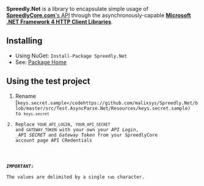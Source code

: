 
**Spreedly.Net** is a library to encapsulate simple usage of [**SpreedlyCore.com**'s API](https://spreedlycore.com/manual/quickstart) through the asynchronously-capable [**Microsoft .NET Framework 4 HTTP Client Libraries**](https://nuget.org/packages/Microsoft.Net.Http). 

## Installing ##

* Using NuGet: <code>Install-Package Spreedly.Net</code>
* See: [Package Home](https://nuget.org/packages/Spreedly.Net)


## Using the test project ##

1. Rename [<code>keys.secret.sample</codehttps://github.com/malixsys/Spreedly.Net/blob/master/src/Test.AsyncParse.Net/Resources/keys.secret.sample) to <code>keys.secret</code>
2. Replace `YOUR_API_LOGIN`, `YOUR_API_SECRET` and `GATEWAY_TOKEN` with your own your _API Login_, _API _SECRET_ and _Gateway Token_ from your SpreedlyCore account page API CRedentials

 
**_IMPORTANT:_**  
The values are delimited by a single `tab` character.
